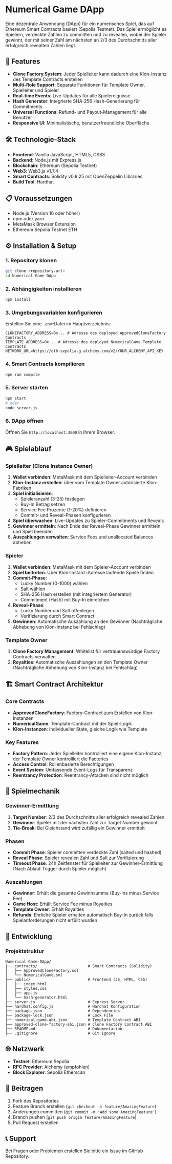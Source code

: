 # Numerical Game DApp

Eine dezentrale Anwendung (DApp) für ein numerisches Spiel, das auf Ethereum Smart Contracts basiert (Sepolia Testnet).
Das Spiel ermöglicht es Spielern, verdeckte Zahlen zu committen und zu revealen, wobei der Spieler gewinnt,
der mit seiner Zahl am nächsten an 2/3 des Durchschnitts aller erfolgreich revealten Zahlen liegt.


## 🚀 Features

- **Clone Factory System**: Jeder Spielleiter kann dadurch eine Klon-Instanz des Template Contracts erstellen
- **Multi-Role Support**: Separate Funktionen für Template Owner, Spielleiter und Spieler
- **Real-time Events**: Live-Updates für alle Spielereignisse
- **Hash Generator**: Integrierte SHA-256 Hash-Generierung für Commitments
- **Universal Functions**: Refund- und Payout-Management für alle Benutzer
- **Responsive UI**: Minimalistische, benutzerfreundliche Oberfläche


## 🛠️ Technologie-Stack

- **Frontend**: Vanilla JavaScript, HTML5, CSS3
- **Backend**: Node.js mit Express.js
- **Blockchain**: Ethereum (Sepolia Testnet)
- **Web3**: Web3.js v1.7.4
- **Smart Contracts**: Solidity v0.8.25 mit OpenZeppelin Libraries
- **Build Tool**: Hardhat


## 📋 Voraussetzungen

- Node.js (Version 16 oder höher)
- npm oder yarn
- MetaMask Browser Extension
- Ethereum Sepolia Testnet ETH


## ⚙️ Installation & Setup

### 1. Repository klonen

```bash
git clone <repository-url>
cd Numerical-Game-DApp
```

### 2. Abhängigkeiten installieren

```bash
npm install
```

### 3. Umgebungsvariablen konfigurieren

Erstellen Sie eine `.env`-Datei im Hauptverzeichnis:

```env
CLONEFACTORY_ADDRESS=0x... # Adresse des deployed ApprovedCloneFactory Contracts
TEMPLATE_ADDRESS=0x... # Adresse des deployed NumericalGame Template Contracts
NETWORK_URL=https://eth-sepolia.g.alchemy.com/v2/YOUR_ALCHEMY_API_KEY
```

### 4. Smart Contracts kompilieren

```bash
npm run compile
```

### 5. Server starten

```bash
npm start
# oder
node server.js
```

### 6. DApp öffnen

Öffnen Sie `http://localhost:3000` in Ihrem Browser.


## 🎮 Spielablauf

### Spielleiter (Clone Instance Owner)

1. **Wallet verbinden**: MetaMask mit dem Spielleiter-Account verbinden
2. **Klon-Instanz erstellen**: über vom Template Owner autorisierte Klon-Fabriken
3. **Spiel initialisieren**:
   - Spieleranzahl (3-25) festlegen
   - Buy-In Betrag setzen
   - Service Fee Prozente (1-20%) definieren
   - Commit- und Reveal-Phasen konfigurieren
4. **Spiel überwachen**: Live-Updates zu Spieler-Commitments und Reveals
5. **Gewinner ermitteln**: Nach Ende der Reveal-Phase Gewinner ermitteln und Spiel beenden
6. **Auszahlungen verwalten**: Service Fees und unallocated Balances abheben

### Spieler

1. **Wallet verbinden**: MetaMask mit dem Spieler-Account verbinden
2. **Spiel beitreten**: Über Klon-Instanz-Adresse laufende Spiele finden
3. **Commit-Phase**:
   - Lucky Number (0-1000) wählen
   - Salt wählen
   - SHA-256 Hash erstellen (mit integriertem Generator)
   - Commitment (Hash) mit Buy-In einreichen
4. **Reveal-Phase**:
   - Lucky Number und Salt offenlegen
   - Verifizierung durch Smart Contract
5. **Gewinnen**: Automatische Auszahlung an den Gewinner (Nachträgliche Abhebung von Klon-Instanz bei Fehlschlag)

### Template Owner

1. **Clone Factory Management**: Whitelist für vertrauenswürdige Factory Contracts verwalten
2. **Royalties**: Automatische Auszahlungen an den Template Owner (Nachträgliche Abhebung von Klon-Instanz bei Fehlschlag)

   
## 🏗️ Smart Contract Architektur

### Core Contracts

- **ApprovedCloneFactory**: Factory-Contract zum Erstellen von Klon-Instanzen
- **NumericalGame**: Template-Contract mit der Spiel-Logik
- **Klon-Instanzen**: Individueller State, gleiche Logik wie Template

### Key Features

- **Factory Pattern**: Jeder Spielleiter kontrolliert eine eigene Klon-Instanz; der Template Owner kontrolliert die Factories
- **Access Control**: Rollenbasierte Berechtigungen
- **Event System**: Umfassende Event-Logs für Transparenz
- **Reentrancy Protection**: Reentrancy-Attacken sind nicht möglich


## 🎯 Spielmechanik

### Gewinner-Ermittlung

1. **Target Number**: 2/3 des Durchschnitts aller erfolgreich revealed Zahlen
2. **Gewinner**: Spieler mit der nächsten Zahl zur Target Number gewinnt
3. **Tie-Break**: Bei Gleichstand wird zufällig ein Gewinner ermittelt

### Phasen

- **Commit Phase**: Spieler committen verdeckte Zahl (salted und hashed)
- **Reveal Phase**: Spieler revealen Zahl und Salt zur Verifizierung
- **Timeout Phase**: 24h Zeitfenster für Spielleiter zur Gewinner-Ermittlung (Nach Ablauf Trigger durch Spieler möglich)

### Auszahlungen

- **Gewinner**: Erhält die gesamte Gewinnsumme (Buy-Ins minus Service Fee)
- **Game Host**: Erhält Service Fee minus Royalties
- **Template Owner**: Erhält Royalties
- **Refunds**: Ehrliche Spieler erhalten automatisch Buy-In zurück falls Spielanforderungen nicht erfüllt wurden


## 🔧 Entwicklung

### Projektstruktur

```
Numerical-Game-DApp/
├── contracts/                      # Smart Contracts (Solidity)
│   ├── ApprovedCloneFactory.sol
│   └── NumericalGame.sol
├── public/                         # Frontend (JS, HTML, CSS)
│   ├── index.html
│   ├── styles.css
│   ├── app.js
│   └── hash-generator.html
├── server.js                       # Express Server
├── hardhat.config.js               # Hardhat Konfiguration
├── package.json                    # Dependencies
├── package-lock.json               # Lock File
├── numerical-game-abi.json         # Template Contract ABI
├── approved-clone-factory-abi.json # Clone Factory Contract ABI
├── README.md                       # Dokumentation
├── .gitignore                      # Git Ignore
```

## 🌐 Netzwerk

- **Testnet**: Ethereum Sepolia
- **RPC Provider**: Alchemy (empfohlen)
- **Block Explorer**: Sepolia Etherscan


## 🤝 Beitragen

1. Fork des Repositories
2. Feature Branch erstellen (`git checkout -b feature/AmazingFeature`)
3. Änderungen committen (`git commit -m 'Add some AmazingFeature'`)
4. Branch pushen (`git push origin feature/AmazingFeature`)
5. Pull Request erstellen

## 📞 Support

Bei Fragen oder Problemen erstellen Sie bitte ein Issue im GitHub Repository.
